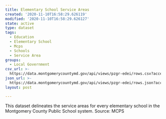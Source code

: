 ```yaml
---
title: Elementary School Service Areas
created: '2020-11-10T16:58:29.626119'
modified: '2020-11-10T16:58:29.626127'
state: active
type: dataset
tags:
  - Education
  - Elementary School
  - Mcps
  - Schools
  - Service Area
groups:
  - Local Government
csv_url: >-
  https://data.montgomerycountymd.gov/api/views/pzgr-edei/rows.csv?accessType=DOWNLOAD
json_url: >-
  https://data.montgomerycountymd.gov/api/views/pzgr-edei/rows.json?accessType=DOWNLOAD
layout: post

---
```

This dataset delineates the service areas for every elementary school in the Montgomery County Public School system.  Source: MCPS
